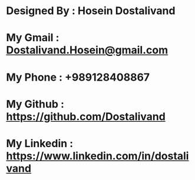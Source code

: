 # Designed By : Hosein Dostalivand

# My Gmail : Dostalivand.Hosein@gmail.com

# My Phone : +989128408867

# My Github : https://github.com/Dostalivand

# My Linkedin : https://www.linkedin.com/in/dostalivand